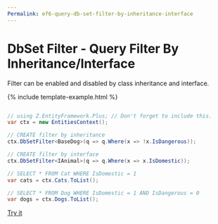 ```yaml
---
Permalink: ef6-query-db-set-filter-by-inheritance-interface
---
```


# DbSet Filter - Query Filter By Inheritance/Interface

Filter can be enabled and disabled by class inheritance and interface.

{% include template-example.html %} 
```csharp

// using Z.EntityFramework.Plus; // Don't forget to include this.
var ctx = new EntitiesContext();

// CREATE filter by inheritance
ctx.DbSetFilter<BaseDog>(q => q.Where(x => !x.IsDangerous));

// CREATE filter by interface
ctx.DbSetFilter<IAnimal>(q => q.Where(x => x.IsDomestic));

// SELECT * FROM Cat WHERE IsDomestic = 1
var cats = ctx.Cats.ToList();

// SELECT * FROM Dog WHERE IsDomestic = 1 AND IsDangerous = 0
var dogs = ctx.Dogs.ToList();

```
[Try it](https://dotnetfiddle.net/flFnBf)

